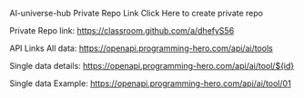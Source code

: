 AI-universe-hub
Private Repo Link
Click Here to create private repo

Private Repo link: https://classroom.github.com/a/dhefyS56

API Links
All data: https://openapi.programming-hero.com/api/ai/tools

Single data details: https://openapi.programming-hero.com/api/ai/tool/${id}

Single data Example: https://openapi.programming-hero.com/api/ai/tool/01
